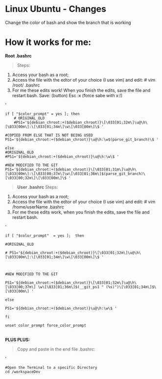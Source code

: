 # Linux Ubuntu - Changes
Change the color of bash and show the branch that is working

# How it works for me:

**Root .bashrc**

> Steps:
1. Access your bash as a root;
2.  Access the file with the edtor of your choice (I use vim) and edit: \# vim /root/ .bashrc
3. For me these edits work! When you finish the edits, save the file and restart bash. Save: (button) Esc :x (force sabe with x:!)

'

    if [ "$color_prompt" = yes ]; then
        # ORIGINAL_OLD
        #PS1='${debian_chroot:+($debian_chroot)}\[\033[01;32m\]\u@\h\[\033[00m\]:\[\033[01;34m\]\w\[\033[00m\]\$ ' 

    #COPIED FROM ELSE THAT IS NOT BEING USED
    PS1='${debian_chroot:+($debian_chroot)}\u@\h:\w$(parse_git_branch)\$ '

    else
    #ORIGINAL_OLD
    #PS1='${debian_chroot:+($debian_chroot)}\u@\h:\w\$ '

    #NEW MODIFIED TO THE GIT
    PS1='${debian_chroot:+($debian_chroot)}\[\033[01;31m\]\u@\h\[\033[00m\]:\[\033[00;37m\]\w\[\033[01;36m\]$(parse_git_branch)\[\033[00;32m\]\[\033[00m\]\$ '
      

> **User .bashrc**
Steps:

1. Access your bash as a root;
2. Access the file with the edtor of your choice (I use vim) and edit: # vim /home/userName .bashrc
3. For me these edits work, when you finish the edits, save the file and restart bash.

'

    if [ "$color_prompt"  = yes ];  then
    
    #ORIGINAL_OLD
    
    # PS1='${debian_chroot:+($debian_chroot)}\[\033[01;32m\]\u@\h\[\033[00m\]:\[\033[01;34m\]\w\[\033[00m\]\$ '
    
      
    
    #NEW MODIFIED TO THE GIT
    
    PS1='${debian_chroot:+($debian_chroot)}\[\033[01;32m\]\u@\h\[\033[00;37m\] \w\[\033[01;36m\]$(__git_ps1 " (%s)")\[\033[01;34m\]$\[\033[00m\] '
    
    else
    
    PS1='${debian_chroot:+($debian_chroot)}\u@\h:\w\$ '
    
    fi
    
    unset color_prompt force_color_prompt
\
**PLUS PLUS:**

> Copy and paste in the end file .bashrc:

'

    #Open the Terminal to a specific Directory
    cd /workspaceDev
